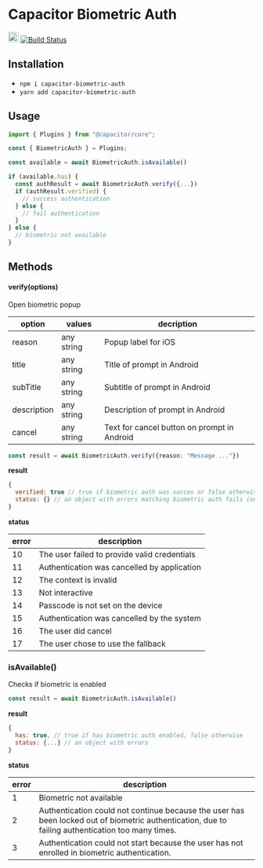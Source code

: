 # Capacitor Biometric Auth
<a href='https://www.npmjs.org/package/capacitor-biometric-auth' target='_blank'><img height='21' style='border:0px;height:21px;' src='https://img.shields.io/npm/dt/capacitor-biometric-auth.svg?label=NPM+Downloads' border='0' alt='NPM Downloads' /></a>
[![Build Status](https://travis-ci.org/arielhernandezmusa/capacitor-biometric-auth.svg?branch=master)](https://travis-ci.org/arielhernandezmusa/capacitor-biometric-auth)

## Installation

* `npm i capacitor-biometric-auth`
* `yarn add capacitor-biometric-auth`

## Usage

```ts
import { Plugins } from "@capacitor/core";

const { BiometricAuth } = Plugins;

const available = await BiometricAuth.isAvailable()

if (available.has) {
  const authResult = await BiometricAuth.verify({...})
  if (authResult.verified) {
    // success authentication
  } else {
    // fail authentication
  }
} else {
  // biometric not available
}
 ```
 

 ## Methods

 #### verify(options)
 Open biometric popup
 
 | option | values | decription |
 | --- | --- | --- |
 | reason | any string | Popup label for iOS|
 | title | any string | Title of prompt in Android |
 | subTitle | any string | Subtitle of prompt in Android |
 | description | any string | Description of prompt in Android |
 | cancel | any string | Text for cancel button on prompt in Android |

 ```ts
const result = await BiometricAuth.verify({reason: "Message ..."})
```

**result**
```javascript
{
  verified: true // true if biometric auth was succes or false otherwise,
  status: {} // an object with errors matching biometric auth fails (on if verified === false)
}
```

**status**

|error|description|
|-|-|
| 10 | The user failed to provide valid credentials |
| 11 | Authentication was cancelled by application |
| 12 | The context is invalid |
| 13 | Not interactive |
| 14 | Passcode is not set on the device |
| 15 | Authentication was cancelled by the system |
| 16 | The user did cancel |
| 17 | The user chose to use the fallback |

### isAvailable()

Checks if biometric is enabled

```ts
const result = await BiometricAuth.isAvailable()
```

**result**
```javascript
{
  has: true, // true if has biometric auth enabled, false otherwise
  status: {...} // an object with errors
}
```

**status**

|error|description|
|-|-|
| 1 | Biometric not available |
| 2 | Authentication could not continue because the user has been locked out of biometric authentication, due to failing authentication too many times.|
| 3 | Authentication could not start because the user has not enrolled in biometric authentication.|
